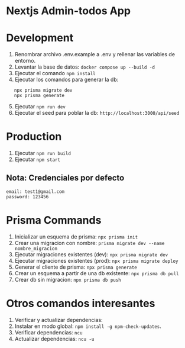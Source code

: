 # Nextjs Admin-todos App

# Development

1. Renombrar archivo .env.example a .env y rellenar las variables de entorno.
2. Levantar la base de datos: `docker compose up --build -d`
3. Ejecutar el comando `npm install`
4. Ejecutar los comandos para generar la db:

```
   npx prisma migrate dev
   npx prisma generate
```

5. Ejecutar `npm run dev`
6. Ejecutar el seed para poblar la db: `http://localhost:3000/api/seed`

# Production

1. Ejecutar `npm run build`
2. Ejecutar `npm start`

## Nota: Credenciales por defecto

```
email: test1@gmail.com
password: 123456
```

# Prisma Commands

1. Inicializar un esquema de prisma: `npx prisma init`
2. Crear una migracion con nombre: `prisma migrate dev --name nombre_migracion`
3. Ejecutar migraciones existentes (dev): `npx prisma migrate dev`
4. Ejecutar migraciones existentes (prod): `npx prisma migrate deploy`
5. Generar el cliente de prisma: `npx prisma generate`
6. Crear un esquema a partir de una db existente: `npx prisma db pull`
7. Crear db sin migracion: `npx prisma db push`

# Otros comandos interesantes

1. Verificar y actualizar dependencias:
2. Instalar en modo global: `npm install -g npm-check-updates`.
3. Verificar dependencias: `ncu`
4. Actualizar dependencias: `ncu -u`
